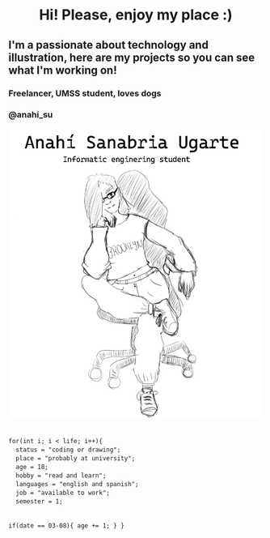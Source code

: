 <h1 align="center"> Hi! Please, enjoy my place :) </h1>
<h2>I'm a passionate about technology and illustration, here are my projects so you can see what I'm working on!</h2> 
<h3>Freelancer, UMSS student, loves dogs</h3> 
<h3> @anahi_su</h3>
<p align="left">
   <img src="https://github.com/AnahiSU/AnahiSU/blob/main/github_README.png">
   </p>
<code>
for(int i; i < life; i++){
  status = "coding or drawing";
  place = "probably at university";
  age = 18;
  hobby = "read and learn";
  languages = "english and spanish";
  job = "available to work";
  semester = 1;

  if(date == 03-08){
    age += 1;
  }
}  
</code>
